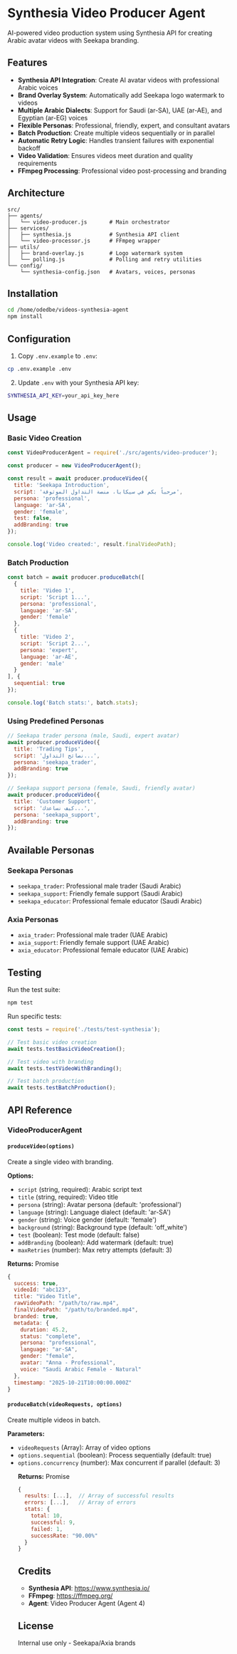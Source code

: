# Synthesia Video Producer Agent

AI-powered video production system using Synthesia API for creating Arabic avatar videos with Seekapa branding.

## Features

- **Synthesia API Integration**: Create AI avatar videos with professional Arabic voices
- **Brand Overlay System**: Automatically add Seekapa logo watermark to videos
- **Multiple Arabic Dialects**: Support for Saudi (ar-SA), UAE (ar-AE), and Egyptian (ar-EG) voices
- **Flexible Personas**: Professional, friendly, expert, and consultant avatars
- **Batch Production**: Create multiple videos sequentially or in parallel
- **Automatic Retry Logic**: Handles transient failures with exponential backoff
- **Video Validation**: Ensures videos meet duration and quality requirements
- **FFmpeg Processing**: Professional video post-processing and branding

## Architecture

```
src/
├── agents/
│   └── video-producer.js       # Main orchestrator
├── services/
│   ├── synthesia.js            # Synthesia API client
│   └── video-processor.js      # FFmpeg wrapper
├── utils/
│   ├── brand-overlay.js        # Logo watermark system
│   └── polling.js              # Polling and retry utilities
└── config/
    └── synthesia-config.json   # Avatars, voices, personas
```

## Installation

```bash
cd /home/odedbe/videos-synthesia-agent
npm install
```

## Configuration

1. Copy `.env.example` to `.env`:
```bash
cp .env.example .env
```

2. Update `.env` with your Synthesia API key:
```bash
SYNTHESIA_API_KEY=your_api_key_here
```

## Usage

### Basic Video Creation

```javascript
const VideoProducerAgent = require('./src/agents/video-producer');

const producer = new VideoProducerAgent();

const result = await producer.produceVideo({
  title: 'Seekapa Introduction',
  script: 'مرحباً بكم في سيكابا، منصة التداول الموثوقة',
  persona: 'professional',
  language: 'ar-SA',
  gender: 'female',
  test: false,
  addBranding: true
});

console.log('Video created:', result.finalVideoPath);
```

### Batch Production

```javascript
const batch = await producer.produceBatch([
  {
    title: 'Video 1',
    script: 'Script 1...',
    persona: 'professional',
    language: 'ar-SA',
    gender: 'female'
  },
  {
    title: 'Video 2',
    script: 'Script 2...',
    persona: 'expert',
    language: 'ar-AE',
    gender: 'male'
  }
], {
  sequential: true
});

console.log('Batch stats:', batch.stats);
```

### Using Predefined Personas

```javascript
// Seekapa trader persona (male, Saudi, expert avatar)
await producer.produceVideo({
  title: 'Trading Tips',
  script: 'نصائح التداول...',
  persona: 'seekapa_trader',
  addBranding: true
});

// Seekapa support persona (female, Saudi, friendly avatar)
await producer.produceVideo({
  title: 'Customer Support',
  script: 'كيف نساعدك...',
  persona: 'seekapa_support',
  addBranding: true
});
```

## Available Personas

### Seekapa Personas
- `seekapa_trader`: Professional male trader (Saudi Arabic)
- `seekapa_support`: Friendly female support (Saudi Arabic)
- `seekapa_educator`: Professional female educator (Saudi Arabic)

### Axia Personas
- `axia_trader`: Professional male trader (UAE Arabic)
- `axia_support`: Friendly female support (UAE Arabic)
- `axia_educator`: Professional female educator (UAE Arabic)

## Testing

Run the test suite:

```bash
npm test
```

Run specific tests:

```javascript
const tests = require('./tests/test-synthesia');

// Test basic video creation
await tests.testBasicVideoCreation();

// Test video with branding
await tests.testVideoWithBranding();

// Test batch production
await tests.testBatchProduction();
```

## API Reference

### VideoProducerAgent

#### `produceVideo(options)`

Create a single video with branding.

**Options:**
- `script` (string, required): Arabic script text
- `title` (string, required): Video title
- `persona` (string): Avatar persona (default: 'professional')
- `language` (string): Language dialect (default: 'ar-SA')
- `gender` (string): Voice gender (default: 'female')
- `background` (string): Background type (default: 'off_white')
- `test` (boolean): Test mode (default: false)
- `addBranding` (boolean): Add watermark (default: true)
- `maxRetries` (number): Max retry attempts (default: 3)

**Returns:** Promise<Object>
```javascript
{
  success: true,
  videoId: "abc123",
  title: "Video Title",
  rawVideoPath: "/path/to/raw.mp4",
  finalVideoPath: "/path/to/branded.mp4",
  branded: true,
  metadata: {
    duration: 45.2,
    status: "complete",
    persona: "professional",
    language: "ar-SA",
    gender: "female",
    avatar: "Anna - Professional",
    voice: "Saudi Arabic Female - Natural"
  },
  timestamp: "2025-10-21T10:00:00.000Z"
}
```

#### `produceBatch(videoRequests, options)`

Create multiple videos in batch.

**Parameters:**
- `videoRequests` (Array<Object>): Array of video options
- `options.sequential` (boolean): Process sequentially (default: true)
- `options.concurrency` (number): Max concurrent if parallel (default: 3)

**Returns:** Promise<Object>
```javascript
{
  results: [...],  // Array of successful results
  errors: [...],   // Array of errors
  stats: {
    total: 10,
    successful: 9,
    failed: 1,
    successRate: "90.00%"
  }
}
```

## Credits

- **Synthesia API**: https://www.synthesia.io/
- **FFmpeg**: https://ffmpeg.org/
- **Agent**: Video Producer Agent (Agent 4)

## License

Internal use only - Seekapa/Axia brands